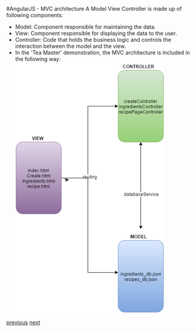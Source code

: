 #AngularJS - MVC architecture
A Model View Controller is made up of following components:
* Model: Component responsible for maintaining the data.
* View: Component responsible for displaying the data to the user.
* Controller: Code that holds the business logic and controls the interaction between the model and the view.
* In the 'Tea Master' demonstration, the MVC architecture is included in the following way:
![MVC architecture in AngularJS](https://github.com/MattBubernak/Presentation1_CSCI5828_Angular/blob/master/presentation/presentationImages/AngularMVC.png)

[previous](Slide11_ExpressionsFilters.md)    [next](Slide13_BasicServices.md)
